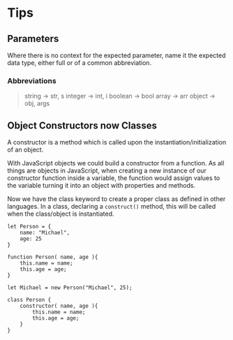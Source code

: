 # Tips

## Parameters

Where there is no context for the expected parameter, name it the expected data type, either full or of a common abbreviation.

### Abbreviations

>string -> str, s
>integer -> int, i
>boolean -> bool
>array -> arr
>object -> obj, args

## Object Constructors now Classes

A constructor is a method which is called upon the instantiation/initialization of an object.

With JavaScript objects we could build a constructor from a function. As all things are objects in JavaScript, when creating a new instance of our constructor function inside a variable, the function would assign values to the variable turning it into an object with properties and methods.

Now we have the class keyword to create a proper class as defined in other languages. In a class, declaring a `construct()` method, this will be called when the class/object is instantiated.

```
let Person = {
    name: "Michael",
    age: 25
}

function Person( name, age ){
    this.name = name;
    this.age = age;
}

let Michael = new Person("Michael", 25);

class Person {
    constructor( name, age ){
        this.name = name;
        this.age = age;
    }
}
```
